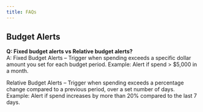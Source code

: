 ```yaml
---
title: FAQs
---
```


## Budget Alerts

**Q: Fixed budget alerts vs Relative budget alerts?**  
A: Fixed Budget Alerts – Trigger when spending exceeds a specific dollar amount you set for each budget period. Example: Alert if spend > $5,000 in a month.

Relative Budget Alerts – Trigger when spending exceeds a percentage change compared to a previous period, over a set number of days. Example: Alert if spend increases by more than 20% compared to the last 7 days.